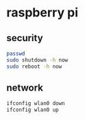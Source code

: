 # raspberry pi

## security

```sh
passwd
sudo shutdown -h now
sudo reboot -h now
```

## network

```sh
ifconfig wlan0 down
ifconfig wlan0 up
```
